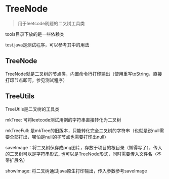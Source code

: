 # TreeNode
> 用于leetcode刷题的二叉树工具类

tools目录下放的是一些依赖类

test.java是测试程序，可以参考其中的用法

## TreeNode

TreeNode就是二叉树的节点类，内置命令行打印输出（使用重写toString，直接打印节点即可，参见测试程序）

## TreeUtils

TreeUtils是二叉树的工具类

mkTree: 可将leetcode测试用例的字符串直接转化为二叉树

mkTreeFull: 是mkTree的旧版本，只能转化完全二叉树的字符串（也就是说null需要全部打出，哪怕是null的子节点也需要打印出null）

saveImage：将二叉树保存成png图片，存放于项目的根目录（懒得写了），传入的二叉树可以是字符串形式, 也可以是TreeNode形式，同时需要传入文件名（不带扩展名）

showImage: 将二叉树通过java原生打印输出，传入参数参考saveImage